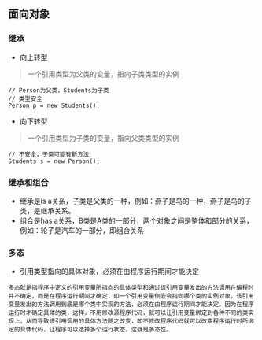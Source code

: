## 面向对象
### 继承
* 向上转型
> 一个引用类型为父类的变量，指向子类类型的实例
```
// Person为父类，Students为子类
// 类型安全
Person p = new Students();
```
* 向下转型
> 一个引用类型为子类的变量，指向父类类型的实例
```
// 不安全，子类可能有新方法
Students s = new Person();
```
### 继承和组合
* 继承是is a关系，子类是父类的一种，例如：燕子是鸟的一种，燕子是鸟的子类，是继承关系。
* 组合是has a关系，B类是A类的一部分，两个对象之间是整体和部分的关系，例如：轮子是汽车的一部分，即组合关系

### 多态
* 引用类型指向的具体对象，必须在由程序运行期间才能决定
```
多态就是指程序中定义的引用变量所指向的具体类型和通过该引用变量发出的方法调用在编程时并不确定，而是在程序运行期间才确定，即一个引用变量倒底会指向哪个类的实例对象，该引用变量发出的方法调用到底是哪个类中实现的方法，必须在由程序运行期间才能决定。因为在程序运行时才确定具体的类，这样，不用修改源程序代码，就可以让引用变量绑定到各种不同的类实现上，从而导致该引用调用的具体方法随之改变，即不修改程序代码就可以改变程序运行时所绑定的具体代码，让程序可以选择多个运行状态，这就是多态性。
```